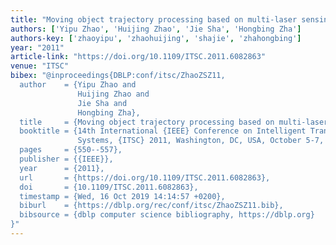 ```yaml
---
title: "Moving object trajectory processing based on multi-laser sensing"
authors: ['Yipu Zhao', 'Huijing Zhao', 'Jie Sha', 'Hongbing Zha']
authors-key: ['zhaoyipu', 'zhaohuijing', 'shajie', 'zhahongbing']
year: "2011"
article-link: "https://doi.org/10.1109/ITSC.2011.6082863"
venue: "ITSC"
bibex: "@inproceedings{DBLP:conf/itsc/ZhaoZSZ11,
  author    = {Yipu Zhao and
               Huijing Zhao and
               Jie Sha and
               Hongbing Zha},
  title     = {Moving object trajectory processing based on multi-laser sensing},
  booktitle = {14th International {IEEE} Conference on Intelligent Transportation
               Systems, {ITSC} 2011, Washington, DC, USA, October 5-7, 2011},
  pages     = {550--557},
  publisher = {{IEEE}},
  year      = {2011},
  url       = {https://doi.org/10.1109/ITSC.2011.6082863},
  doi       = {10.1109/ITSC.2011.6082863},
  timestamp = {Wed, 16 Oct 2019 14:14:57 +0200},
  biburl    = {https://dblp.org/rec/conf/itsc/ZhaoZSZ11.bib},
  bibsource = {dblp computer science bibliography, https://dblp.org}
}"
---
```

